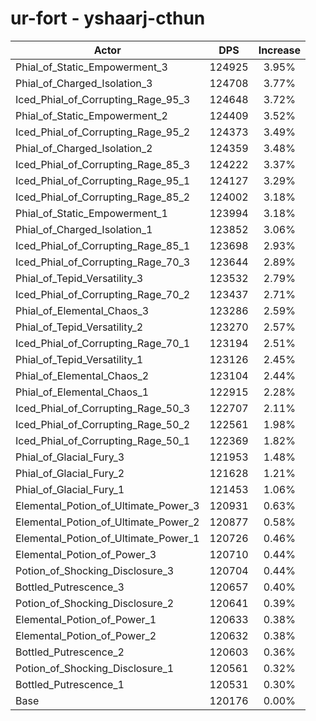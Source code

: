 # ur-fort - yshaarj-cthun
| Actor | DPS | Increase |
|---|:---:|:---:|
|Phial_of_Static_Empowerment_3|124925|3.95%|
|Phial_of_Charged_Isolation_3|124708|3.77%|
|Iced_Phial_of_Corrupting_Rage_95_3|124648|3.72%|
|Phial_of_Static_Empowerment_2|124409|3.52%|
|Iced_Phial_of_Corrupting_Rage_95_2|124373|3.49%|
|Phial_of_Charged_Isolation_2|124359|3.48%|
|Iced_Phial_of_Corrupting_Rage_85_3|124222|3.37%|
|Iced_Phial_of_Corrupting_Rage_95_1|124127|3.29%|
|Iced_Phial_of_Corrupting_Rage_85_2|124002|3.18%|
|Phial_of_Static_Empowerment_1|123994|3.18%|
|Phial_of_Charged_Isolation_1|123852|3.06%|
|Iced_Phial_of_Corrupting_Rage_85_1|123698|2.93%|
|Iced_Phial_of_Corrupting_Rage_70_3|123644|2.89%|
|Phial_of_Tepid_Versatility_3|123532|2.79%|
|Iced_Phial_of_Corrupting_Rage_70_2|123437|2.71%|
|Phial_of_Elemental_Chaos_3|123286|2.59%|
|Phial_of_Tepid_Versatility_2|123270|2.57%|
|Iced_Phial_of_Corrupting_Rage_70_1|123194|2.51%|
|Phial_of_Tepid_Versatility_1|123126|2.45%|
|Phial_of_Elemental_Chaos_2|123104|2.44%|
|Phial_of_Elemental_Chaos_1|122915|2.28%|
|Iced_Phial_of_Corrupting_Rage_50_3|122707|2.11%|
|Iced_Phial_of_Corrupting_Rage_50_2|122561|1.98%|
|Iced_Phial_of_Corrupting_Rage_50_1|122369|1.82%|
|Phial_of_Glacial_Fury_3|121953|1.48%|
|Phial_of_Glacial_Fury_2|121628|1.21%|
|Phial_of_Glacial_Fury_1|121453|1.06%|
|Elemental_Potion_of_Ultimate_Power_3|120931|0.63%|
|Elemental_Potion_of_Ultimate_Power_2|120877|0.58%|
|Elemental_Potion_of_Ultimate_Power_1|120726|0.46%|
|Elemental_Potion_of_Power_3|120710|0.44%|
|Potion_of_Shocking_Disclosure_3|120704|0.44%|
|Bottled_Putrescence_3|120657|0.40%|
|Potion_of_Shocking_Disclosure_2|120641|0.39%|
|Elemental_Potion_of_Power_1|120633|0.38%|
|Elemental_Potion_of_Power_2|120632|0.38%|
|Bottled_Putrescence_2|120603|0.36%|
|Potion_of_Shocking_Disclosure_1|120561|0.32%|
|Bottled_Putrescence_1|120531|0.30%|
|Base|120176|0.00%|
